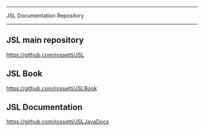 
---

JSL Documentation Repository

---
## JSL main repository

https://github.com/rossetti/JSL

## JSL Book

https://github.com/rossetti/JSLBook

## JSL Documentation

https://github.com/rossetti/JSLJavaDocs


